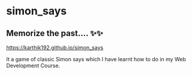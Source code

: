 # simon_says
## Memorize the past.... ✨✨

https://karthik192.github.io/simon_says

It a game of classic Simon says which I have learnt how to do in my Web Development Course.
